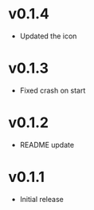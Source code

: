# v0.1.4

- Updated the icon

# v0.1.3

- Fixed crash on start

# v0.1.2

- README update

# v0.1.1

- Initial release
